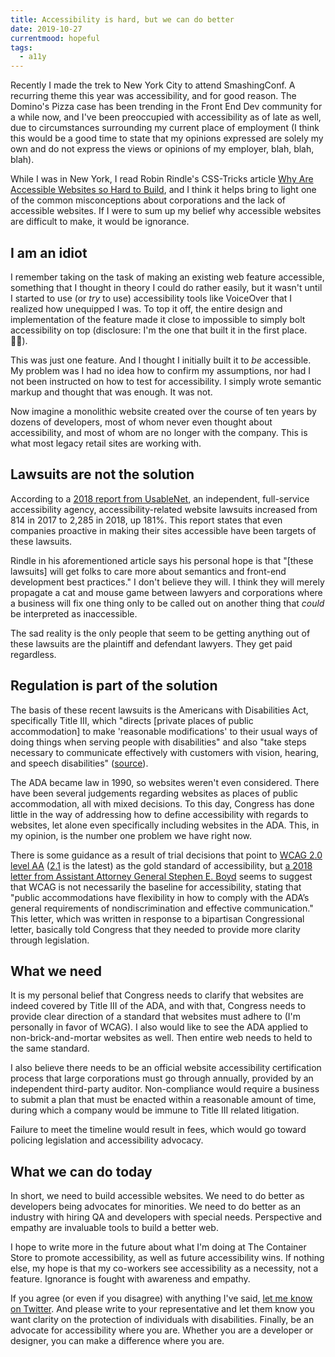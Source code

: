 ```yaml
---
title: Accessibility is hard, but we can do better
date: 2019-10-27
currentmood: hopeful
tags:
  - a11y
---
```


Recently I made the trek to New York City to attend SmashingConf. A recurring theme this year was accessibility, and for good reason. The Domino's Pizza case has been trending in the Front End Dev community for a while now, and I've been preoccupied with accessibility as of late as well, due to circumstances surrounding my current place of employment (I think this would be a good time to state that my opinions expressed are solely my own and do not express the views or opinions of my employer, blah, blah, blah).

While I was in New York, I read Robin Rindle's CSS-Tricks article [Why Are Accessible Websites so Hard to Build](https://css-tricks.com/why-are-accessible-websites-so-hard-to-build/), and I think it helps bring to light one of the common misconceptions about corporations and the lack of accessible websites. If I were to sum up my belief why accessible websites are difficult to make, it would be ignorance.

## I am an idiot

I remember taking on the task of making an existing web feature accessible, something that I thought in theory I could do rather easily, but it wasn't until I started to use (or _try_ to use) accessibility tools like VoiceOver that I realized how unequipped I was. To top it off, the entire design and implementation of the feature made it close to impossible to simply bolt accessibility on top (disclosure: I'm the one that built it in the first place. 🤦‍♂️).

This was just one feature. And I thought I initially built it to _be_ accessible. My problem was I had no idea how to confirm my assumptions, nor had I not been instructed on how to test for accessibility. I simply wrote semantic markup and thought that was enough. It was not.

Now imagine a monolithic website created over the course of ten years by dozens of developers, most of whom never even thought about accessibility, and most of whom are no longer with the company. This is what most legacy retail sites are working with.

## Lawsuits are not the solution

According to a [2018 report from UsableNet](https://blog.usablenet.com/2018-ada-web-accessibility-lawsuit-recap-report), an independent, full-service accessibility agency, accessibility-related website lawsuits increased from 814 in 2017 to 2,285 in 2018, up 181%. This report states that even companies proactive in making their sites accessible have been targets of these lawsuits.

Rindle in his aforementioned article says his personal hope is that "[these lawsuits] will get folks to care more about semantics and front-end development best practices." I don't believe they will. I think they will merely propagate a cat and mouse game between lawyers and corporations where a business will fix one thing only to be called out on another thing that _could_ be interpreted as inaccessible.

The sad reality is the only people that seem to be getting anything out of these lawsuits are the plaintiff and defendant lawyers. They get paid regardless.

## Regulation is part of the solution

The basis of these recent lawsuits is the Americans with Disabilities Act, specifically Title III, which "directs [private places of public accommodation] to make 'reasonable modifications' to their usual ways of doing things when serving people with disabilities" and also "take steps necessary to communicate effectively with customers with vision, hearing, and speech disabilities" ([source](https://adata.org/learn-about-ada)).

The ADA became law in 1990, so websites weren't even considered. There have been several judgements regarding websites as places of public accommodation, all with mixed decisions. To this day, Congress has done little in the way of addressing how to define accessibility with regards to websites, let alone even specifically including websites in the ADA. This, in my opinion, is the number one problem we have right now.

There is some guidance as a result of trial decisions that point to [WCAG 2.0 level AA](https://www.w3.org/TR/WCAG20/) ([2.1](https://www.w3.org/TR/WCAG21/) is the latest) as the gold standard of accessibility, but [a 2018 letter from Assistant Attorney General Stephen E. Boyd](https://www.adatitleiii.com/wp-content/uploads/sites/121/2018/10/DOJ-letter-to-congress.pdf) seems to suggest that WCAG is not necessarily the baseline for accessibility, stating that "public accommodations have flexibility in how to comply with the ADA’s general requirements of nondiscrimination and effective communication." This letter, which was written in response to a bipartisan Congressional letter, basically told Congress that they needed to provide more clarity through legislation.

## What we need

It is my personal belief that Congress needs to clarify that websites are indeed covered by Title III of the ADA, and with that, Congress needs to provide clear direction of a standard that websites must adhere to (I'm personally in favor of WCAG). I also would like to see the ADA applied to non-brick-and-mortar websites as well. Then entire web needs to held to the same standard.

I also believe there needs to be an official website accessibility certification process that large corporations must go through annually, provided by an independent third-party auditor. Non-compliance would require a business to submit a plan that must be enacted within a reasonable amount of time, during which a company would be immune to Title III related litigation.

Failure to meet the timeline would result in fees, which would go toward policing legislation and accessibility advocacy.

## What we can do today

In short, we need to build accessible websites. We need to do better as developers being advocates for minorities. We need to do better as an industry with hiring QA and developers with special needs. Perspective and empathy are invaluable tools to build a better web.

I hope to write more in the future about what I'm doing at The Container Store to promote accessibility, as well as future accessibility wins. If nothing else, my hope is that my co-workers see accessibility as a necessity, not a feature. Ignorance is fought with awareness and empathy.

If you agree (or even if you disagree) with anything I've said, [let me know on Twitter](https://mobile.twitter.com/search?q=https%3A%2F%2Fwww.falldowngoboone.com%2Fblog%2Faccessible-websites-and-the-evil-corporation). And please write to your representative and let them know you want clarity on the protection of individuals with disabilities. Finally, be an advocate for accessibility where you are. Whether you are a developer or designer, you can make a difference where you are.
